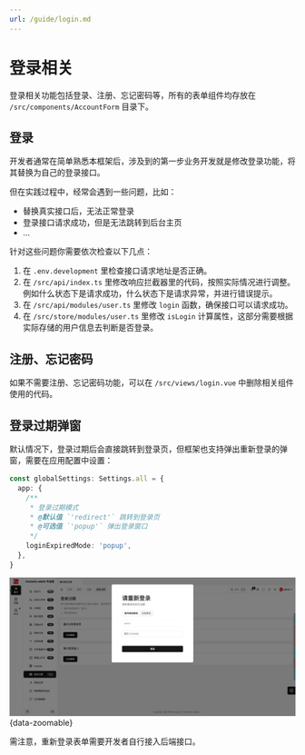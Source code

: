 ```yaml
---
url: /guide/login.md
---
```

# 登录相关

登录相关功能包括登录、注册、忘记密码等，所有的表单组件均存放在 `/src/components/AccountForm` 目录下。

## 登录

开发者通常在简单熟悉本框架后，涉及到的第一步业务开发就是修改登录功能，将其替换为自己的登录接口。

但在实践过程中，经常会遇到一些问题，比如：

* 替换真实接口后，无法正常登录
* 登录接口请求成功，但是无法跳转到后台主页
* ...

针对这些问题你需要依次检查以下几点：

1. 在 `.env.development` 里检查接口请求地址是否正确。
2. 在 `/src/api/index.ts` 里修改响应拦截器里的代码，按照实际情况进行调整。例如什么状态下是请求成功，什么状态下是请求异常，并进行错误提示。
3. 在 `/src/api/modules/user.ts` 里修改 `login` 函数，确保接口可以请求成功。
4. 在 `/src/store/modules/user.ts` 里修改 `isLogin` 计算属性，这部分需要根据实际存储的用户信息去判断是否登录。

## 注册、忘记密码

如果不需要注册、忘记密码功能，可以在 `/src/views/login.vue` 中删除相关组件使用的代码。

## 登录过期弹窗

默认情况下，登录过期后会直接跳转到登录页，但框架也支持弹出重新登录的弹窗，需要在应用配置中设置：

```ts {2-9}
const globalSettings: Settings.all = {
  app: {
    /**
     * 登录过期模式
     * @默认值 `'redirect'` 跳转到登录页
     * @可选值 `'popup'` 弹出登录窗口
     */
    loginExpiredMode: 'popup',
  },
}
```

![](/login-expired.png){data-zoomable}

需注意，重新登录表单需要开发者自行接入后端接口。
